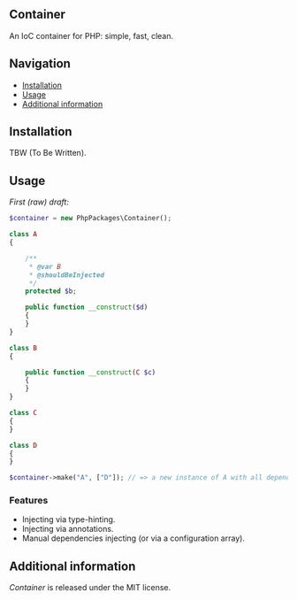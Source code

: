 ## Container

An IoC container for PHP: simple, fast, clean.

## Navigation

- [Installation](#installation)
- [Usage](#usage)
- [Additional information](#additional-information)

## Installation

TBW (To Be Written).

## Usage

*First (raw) draft:*

```php
$container = new PhpPackages\Container();

class A
{

    /**
     * @var B
     * @shouldBeInjected
     */
    protected $b;

    public function __construct($d)
    {
    }
}

class B
{

    public function __construct(C $c)
    {
    }
}

class C
{
}

class D
{
}

$container->make("A", ["D"]); // => a new instance of A with all dependencies resolved.
```

### Features

- Injecting via type-hinting.
- Injecting via annotations.
- Manual dependencies injecting (or via a configuration array).

## Additional information

*Container* is released under the MIT license.

